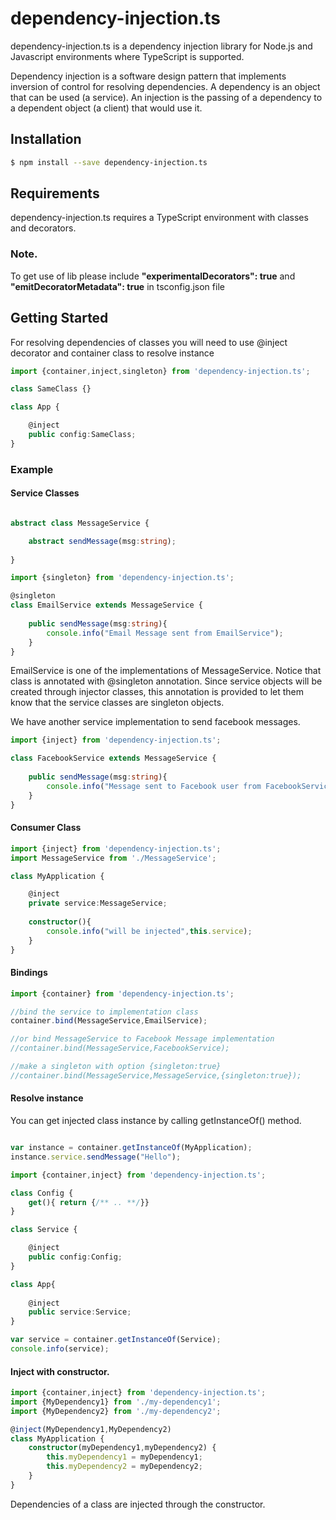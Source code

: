 # dependency-injection.ts

dependency-injection.ts is a dependency injection library for Node.js and Javascript environments where TypeScript is supported.

Dependency injection is a software design pattern that implements inversion of control for resolving dependencies. A dependency is an object that can be used (a service). An injection is the passing of a dependency to a dependent object (a client) that would use it.

## Installation

```sh
$ npm install --save dependency-injection.ts
```

## Requirements

dependency-injection.ts requires a TypeScript environment with classes and  decorators.

### Note.
To get use of lib please include  **"experimentalDecorators": true**   and **"emitDecoratorMetadata": true** in tsconfig.json file

## Getting Started 

For resolving dependencies of classes you will need to use @inject decorator and  container class to resolve instance  

```typescript
import {container,inject,singleton} from 'dependency-injection.ts';

class SameClass {}

class App {

    @inject
    public config:SameClass;
}
```

### Example

#### Service Classes

```typescript

abstract class MessageService {

    abstract sendMessage(msg:string);
  
}
```

```typescript
import {singleton} from 'dependency-injection.ts';

@singleton
class EmailService extends MessageService {
    
    public sendMessage(msg:string){
        console.info("Email Message sent from EmailService");
    }
}
```

EmailService is one of the implementations of MessageService. Notice that class is annotated with 
@singleton annotation. Since service objects will be created through injector classes, this annotation is provided to let them know that the service classes are singleton objects.

We have another service implementation to send facebook messages.

```typescript
import {inject} from 'dependency-injection.ts';

class FacebookService extends MessageService {
    
    public sendMessage(msg:string){
        console.info("Message sent to Facebook user from FacebookService");
    }
}
```

#### Consumer Class

```typescript
import {inject} from 'dependency-injection.ts';
import MessageService from './MessageService';

class MyApplication {

    @inject
    private service:MessageService;
  
    constructor(){
        console.info("will be injected",this.service);
    }
}
```

#### Bindings

```typescript
import {container} from 'dependency-injection.ts';

//bind the service to implementation class
container.bind(MessageService,EmailService);

//or bind MessageService to Facebook Message implementation 
//container.bind(MessageService,FacebookService);

//make a singleton with option {singleton:true}
//container.bind(MessageService,MessageService,{singleton:true});


```

#### Resolve instance
You can get injected class instance by calling getInstanceOf() method.
```typescript

var instance = container.getInstanceOf(MyApplication);
instance.service.sendMessage("Hello");

```



```typescript
import {container,inject} from 'dependency-injection.ts';

class Config {
    get(){ return {/** .. **/}}
}

class Service {

    @inject
    public config:Config;
}

class App{
    
    @inject
    public service:Service;
}

var service = container.getInstanceOf(Service);
console.info(service);

```

#### Inject with constructor.

```typescript
import {container,inject} from 'dependency-injection.ts';
import {MyDependency1} from './my-dependency1';
import {MyDependency2} from './my-dependency2';

@inject(MyDependency1,MyDependency2)
class MyApplication {
    constructor(myDependency1,myDependency2) {
        this.myDependency1 = myDependency1;
        this.myDependency2 = myDependency2;
    }
}

```
Dependencies of a class are injected through the constructor.